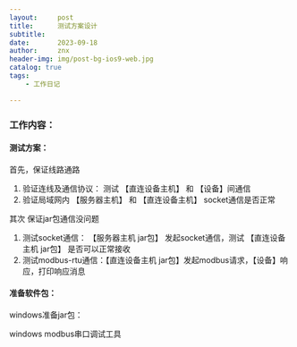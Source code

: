 ```yaml
---
layout:     post
title:      测试方案设计
subtitle:   
date:       2023-09-18
author:     znx
header-img: img/post-bg-ios9-web.jpg
catalog: true
tags:
    - 工作日记

---
```




### 工作内容：

#### 测试方案：

首先，保证线路通路

1. 验证连线及通信协议： 测试 【直连设备主机】 和  【设备】间通信
2. 验证局域网内 【服务器主机】 和 【直连设备主机】 socket通信是否正常



其次 保证jar包通信没问题

1. 测试socket通信： 【服务器主机 jar包】 发起socket通信，测试 【直连设备主机 jar包】 是否可以正常接收
2. 测试modbus-rtu通信：【直连设备主机 jar包】发起modbus请求，【设备】响应，打印响应消息



#### 准备软件包：

windows准备jar包：

windows modbus串口调试工具
